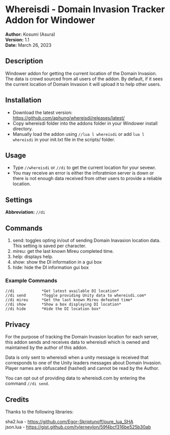 # Whereisdi - Domain Invasion Tracker Addon for Windower

**Author:**  Kosumi (Asura)<br>
**Version:**  1.1<br>
**Date:** March 26, 2023<br>

## Description

Windower addon for getting the current location of the Domain Invasion. The data is crowd sourced from all users of the addon. By default, if it sees the current location of Domain Invasion it will upload it to help other users.

## Installation

* Download the latest version: https://github.com/aphung/whereisdi/releases/latest/
* Copy whereisdi folder into the addons folder in your Windower install directory.
* Manually load the addon using `//lua l whereisdi` or add `lua l whereisdi` in your init.txt file in the scripts/ folder.

## Usage

* Type `//whereisdi` or `//di` to get the current location for your sevewr.
* You may receive an error is either the inforatmion server is down or there is not enough data received from other users to provide a reliable location.

## Settings

**Abbreviation:** `//di`

## Commands
1. send: toggles opting in/out of sending Domain Inavasion location data. This setting is saved per character.
2. mireu: get the last known Mireu completed time.
3. help: displays help.
4. show: show the DI information in a gui box
5. hide: hide the DI information gui box

### Example Commands
```
//di            *Get latest available DI location*
//di send       *Toggle providing Unity data to whereisdi.com*
//di mireu      *Get the last known Mireu defeated time*
//di show       *Show a box displaying DI location*
//di hide       *Hide the DI location box*
```
## Privacy

For the purpose of tracking the Domain Invasion location for each server, this addon sends and receives data to whereisdi which is owned and maintained by the author of this addon. 

Data is only sent to whereisdi when a unity message is received that corresponds to one of the Unity leaders messages about Domain Invasion. Player names are obfuscated (hashed) and cannot be read by the Author.

You can opt out of providing data to whereisdi.com by entering the command `//di send`.

## Credits

Thanks to the following libraries:

sha2.lua - https://github.com/Egor-Skriptunoff/pure_lua_SHA <br>
json.lua - https://gist.github.com/tylerneylon/59f4bcf316be525b30ab

